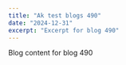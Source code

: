 ```yaml
---
title: "Ak test blogs 490"
date: "2024-12-31"
excerpt: "Excerpt for blog 490"
---
```


Blog content for blog 490